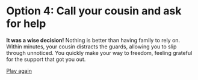 # Option 4: Call your cousin and ask for help

**It was a wise decision!**
Nothing is better than having family to rely on. Within minutes, your cousin distracts the guards, allowing you to slip through unnoticed. You quickly make your way to freedom, feeling grateful for the support that got you out.

[Play again](./intro.md)